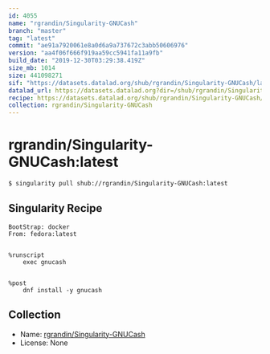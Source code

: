 ```yaml
---
id: 4055
name: "rgrandin/Singularity-GNUCash"
branch: "master"
tag: "latest"
commit: "ae91a7920061e8a0d6a9a737672c3abb50606976"
version: "aa4f06f666f919aa59cc5941fa11a9fb"
build_date: "2019-12-30T03:29:38.419Z"
size_mb: 1014
size: 441098271
sif: "https://datasets.datalad.org/shub/rgrandin/Singularity-GNUCash/latest/2019-12-30-ae91a792-aa4f06f6/aa4f06f666f919aa59cc5941fa11a9fb.simg"
datalad_url: https://datasets.datalad.org?dir=/shub/rgrandin/Singularity-GNUCash/latest/2019-12-30-ae91a792-aa4f06f6/
recipe: https://datasets.datalad.org/shub/rgrandin/Singularity-GNUCash/latest/2019-12-30-ae91a792-aa4f06f6/Singularity
collection: rgrandin/Singularity-GNUCash
---
```


# rgrandin/Singularity-GNUCash:latest

```bash
$ singularity pull shub://rgrandin/Singularity-GNUCash:latest
```

## Singularity Recipe

```singularity
BootStrap: docker 
From: fedora:latest


%runscript
    exec gnucash


%post
    dnf install -y gnucash
```

## Collection

 - Name: [rgrandin/Singularity-GNUCash](https://github.com/rgrandin/Singularity-GNUCash)
 - License: None

